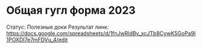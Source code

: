 # Общая гугл форма 2023

Статус: Полезные доки
Результат линк: https://docs.google.com/spreadsheets/d/1fnJwRldBy_xcJTb8CywK5GoPa9I1POXDI7e7mFDVu_4/edit